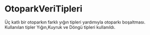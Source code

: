 # OtoparkVeriTipleri
Üç  katlı bir otoparkın farklı yığın tipleri yardımıyla otoparkı boşaltması.
Kullanılan tipler Yığın,Kuyruk ve Döngü tipleri kullanıldı.


